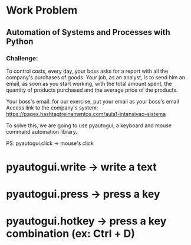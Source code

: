 # Work Problem

## Automation of Systems and Processes with Python

### Challenge:

To control costs, every day, your boss asks for a report with all the company's purchases of goods. Your job, as an analyst, is to send him an email, as soon as you start working, with the total amount spent, the quantity of products purchased and the average price of the products.

Your boss's email: for our exercise, put your email as your boss's email
Access link to the company's system: https://pages.hashtagtreinamentos.com/aula1-intensivao-sistema

To solve this, we are going to use pyautogui, a keyboard and mouse command automation library.

PS: 
pyautogui.click -> mouse's click
# pyautogui.write -> write a text
# pyautogui.press -> press a key
# pyautogui.hotkey -> press a key combination (ex: Ctrl + D)
